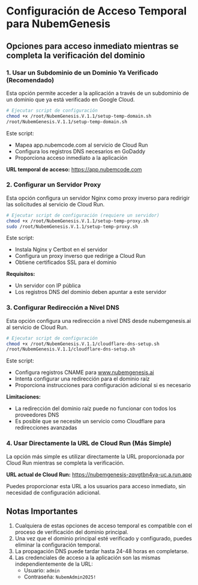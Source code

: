 # Configuración de Acceso Temporal para NubemGenesis

## Opciones para acceso inmediato mientras se completa la verificación del dominio

### 1. Usar un Subdominio de un Dominio Ya Verificado (Recomendado)

Esta opción permite acceder a la aplicación a través de un subdominio de un dominio que ya está verificado en Google Cloud.

```bash
# Ejecutar script de configuración
chmod +x /root/NubemGenesis.V.1.1/setup-temp-domain.sh
/root/NubemGenesis.V.1.1/setup-temp-domain.sh
```

Este script:
- Mapea app.nubemcode.com al servicio de Cloud Run
- Configura los registros DNS necesarios en GoDaddy
- Proporciona acceso inmediato a la aplicación

**URL temporal de acceso:** https://app.nubemcode.com

### 2. Configurar un Servidor Proxy

Esta opción configura un servidor Nginx como proxy inverso para redirigir las solicitudes al servicio de Cloud Run.

```bash
# Ejecutar script de configuración (requiere un servidor)
chmod +x /root/NubemGenesis.V.1.1/setup-temp-proxy.sh
sudo /root/NubemGenesis.V.1.1/setup-temp-proxy.sh
```

Este script:
- Instala Nginx y Certbot en el servidor
- Configura un proxy inverso que redirige a Cloud Run
- Obtiene certificados SSL para el dominio

**Requisitos:**
- Un servidor con IP pública
- Los registros DNS del dominio deben apuntar a este servidor

### 3. Configurar Redirección a Nivel DNS

Esta opción configura una redirección a nivel DNS desde nubemgenesis.ai al servicio de Cloud Run.

```bash
# Ejecutar script de configuración
chmod +x /root/NubemGenesis.V.1.1/cloudflare-dns-setup.sh
/root/NubemGenesis.V.1.1/cloudflare-dns-setup.sh
```

Este script:
- Configura registros CNAME para www.nubemgenesis.ai
- Intenta configurar una redirección para el dominio raíz
- Proporciona instrucciones para configuración adicional si es necesario

**Limitaciones:**
- La redirección del dominio raíz puede no funcionar con todos los proveedores DNS
- Es posible que se necesite un servicio como Cloudflare para redirecciones avanzadas

### 4. Usar Directamente la URL de Cloud Run (Más Simple)

La opción más simple es utilizar directamente la URL proporcionada por Cloud Run mientras se completa la verificación.

**URL actual de Cloud Run:** https://nubemgenesis-zqvgtbn4ya-uc.a.run.app

Puedes proporcionar esta URL a los usuarios para acceso inmediato, sin necesidad de configuración adicional.

## Notas Importantes

1. Cualquiera de estas opciones de acceso temporal es compatible con el proceso de verificación del dominio principal.
2. Una vez que el dominio principal esté verificado y configurado, puedes eliminar la configuración temporal.
3. La propagación DNS puede tardar hasta 24-48 horas en completarse.
4. Las credenciales de acceso a la aplicación son las mismas independientemente de la URL:
   - Usuario: `admin`
   - Contraseña: `NubemAdmin2025!`